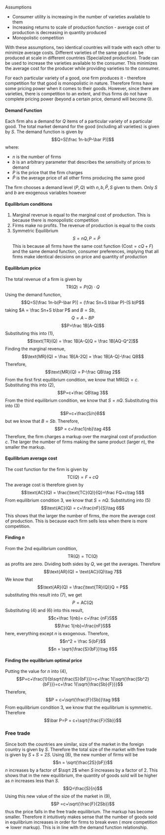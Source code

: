 Assumptions
- Consumer utility is increasing in the number of varieties available to them
- Increasing returns to scale of production function - average cost of production is decreasing in quantity produced
- Monopolistic competition

With these assumptions, two identical countries will trade with each other to minimize average costs. Different varieties of the same good can be produced at scale in different countries (Specialized production). Trade can be used to increase the varieties available to the consumer. This minimizes the average cost for the producer while providing varieties to the consumer. 

For each particular variety of a good, one firm produces it - therefore competition for that good is monopolistic in nature. Therefore firms have some pricing power when it comes to their goods.  However, since there are varieties, there is competition to an extent, and thus firms do not have complete pricing power (beyond a certain price, demand will become 0).

#### Demand Function
Each firm ahs a demand for $Q$ items of a particular variety of a particular good. The total market demand for the good (including all varieties) is given by $S$. The demand function is given by $$Q=S[\frac 1n-b(P-\bar P)]$$where:
- $n$ is the number of firms
- $b$ is an arbitrary parameter that describes the sensitivity of prices to demand
- $P$ is the price that the firm charges
- $\bar P$ is the average price of all other firms producing the same good

The firm chooses a demand level ($P,Q$) with $n, b, \bar P, S$ given to them. Only $S$ and $b$ are exogenous variables however


#### Equilibrium conditions
1. Marginal revenue is equal to the marginal cost of production. This is because there is monopolistic competition
2. Firms make no profits. The revenue of production is equal to the costs
3. Symmetric Equilibrium $$S=nQ, P=\bar P$$This is because all firms have the same cost function ($\text{Cost} = cQ+F$) and the same demand function, consumer preferences, implying that all firms make identical decisions on price and quantity of production

#### Equilibrium price
The total revenue of a firm is given by $$\text{TR}(Q)=P(Q)\cdot Q\tag{1}$$Using the demand function, $$Q=S[\frac 1n-b(P-\bar P)] = (\frac Sn+S b\bar P)-(S b)P$$taking $A = \frac Sn+S b\bar P$ and $B = Sb$,$$Q = A-BP$$$$P=\frac 1B[A-Q]$$Substituting this into (1),$$\text{TR}(Q) = \frac 1B[A-Q]Q = \frac 1B[AQ-Q^2]$$Finding the marginal revenue, $$\text{MR}(Q) = \frac 1B[A-2Q] = \frac 1B[A-Q]-\frac QB$$Therefore, $$\text{MR}(Q) = P-\frac QB\tag 2$$From the first first equilibrium condition, we know that $\text{MR}(Q) = c$. Substituting this into (2),$$P=c+\frac QB\tag 3$$From the third equilibrium condition, we know that $S=nQ$. Substituting this into (3)$$P=c+\frac{S/n}B$$but we know that $B = Sb$. Therefore, $$P = c+\frac1{nb}\tag 4$$Therefore, the firm charges a markup over the marginal cost of production $c$. The larger the number of firms making the same product (larger $n$), the smaller the markup.

#### Equilibrium average cost
The cost function for the firm is given by $$\text{TC}(Q) = F+cQ$$The average cost is therefore given by $$\text{AC}(Q) = \frac{\text{TC}(Q)}{Q}=\frac FQ+c\tag 5$$From equilibrium condition 3, we know that $S=nQ$. Substituting into (5)$$\text{AC}(Q) = c+\frac{nF}{S}\tag 6$$This shows that the larger the number of firms, the more the average cost of production. This is because each firm sells less when there is more competition. 

#### Finding $n$
From the 2nd equilibrium condition, $$\text{TR}(Q) = \text{TC}(Q)$$as profits are zero. Dividing both sides by $Q$, we get the averages. Therefore$$\text{AR}(Q) = \text{AC}(Q)\tag 7$$We know that $$\text{AR}(Q) = \frac{\text{TR}(Q)}Q = P$$substituting this result into (7), we get$$P = \text{AC}(Q)$$Substituting (4) and (6) into this result, $$c+\frac 1{nb}= c+\frac {nF}S$$
$$\frac 1{nb}=\frac{nF}S$$here, everything except $n$ is exogenous. Therefore, $$n^2 = \frac S{bF}$$$$n = \sqrt{\frac{S}{bF}}\tag 8$$
#### Finding the equilibrium optimal price
Putting the value for $n$ into (4),$$P=c+\frac{1}{b\sqrt{\frac{S}{bF}}}=c+\frac 1{\sqrt{\frac{Sb^2}{bF}}}=c+\frac 1{\sqrt{\frac{Sb}{F}}}$$Therefore, $$P = c+\sqrt{\frac{F}{Sb}}\tag 9$$From equilibrium condition 3, we know that the equilibrium is symmetric. Therefore $$\bar P=P = c+\sqrt{\frac{F}{Sb}}$$
### Free trade
Since both the countries are similar, size of the market in the foreign country is given by $S$. Therefore the total size of the market with free trade is given by $S+S=2S$. Using (8), the new number of firms will be $$n = \sqrt{\frac{2S}{bF}}$$$n$ increases by a factor of $\sqrt 2$ when $S$ increases by a factor of 2. This shows that in the new equilibrium, the quantity of goods sold will be higher as $n$ increases less than $S$.  $$Q=\frac{S}{n}$$Using this new value of the size of the market in (9), $$P =c+\sqrt{\frac{F}{2Sb}}$$thus the price falls in the free trade equilibrium. The markup has become smaller. Therefore it intuitively makes sense that the number of goods sold in equilibrium increases in order for firms to break even ( more competition => lower markup). This is in line with the demand function relationship. 